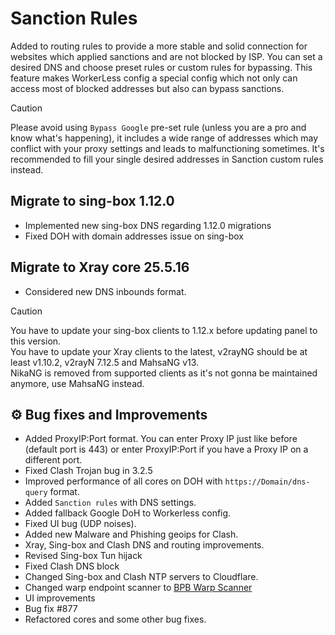 # Sanction Rules

Added to routing rules to provide a more stable and solid connection for websites which applied sanctions and are not blocked by ISP.
You can set a desired DNS and choose preset rules or custom rules for bypassing. This feature makes WorkerLess config a special config which not only can access most of blocked addresses but also can bypass sanctions.

> [!CAUTION]
> Please avoid using `Bypass Google` pre-set rule (unless you are a pro and know what's happening), it includes a wide range of addresses which may conflict with your proxy settings and leads to malfunctioning sometimes. It's recommended to fill your single desired addresses in Sanction custom rules instead.

## Migrate to sing-box 1.12.0

- Implemented new sing-box DNS regarding 1.12.0 migrations
- Fixed DOH with domain addresses issue on sing-box

## Migrate to Xray core 25.5.16

- Considered new DNS inbounds format.

> [!CAUTION]
> You have to update your sing-box clients to 1.12.x before updating panel to this version.  
> You have to update your Xray clients to the latest, v2rayNG should be at least v1.10.2, v2rayN 7.12.5 and MahsaNG v13.  
> NikaNG is removed from supported clients as it's not gonna be maintained anymore, use MahsaNG instead.

## ⚙️ Bug fixes and Improvements

- Added ProxyIP:Port format. You can enter Proxy IP just like before (default port is 443) or enter ProxyIP:Port if you have a Proxy IP on a different port.  
- Fixed Clash Trojan bug in 3.2.5
- Improved performance of all cores on DOH with `https://Domain/dns-query` format.
- Added `Sanction rules` with DNS settings.
- Added fallback Google DoH to Workerless config.
- Fixed UI bug (UDP noises).
- Added new Malware and Phishing geoips for Clash.
- Xray, Sing-box and Clash DNS and routing improvements.
- Revised Sing-box Tun hijack
- Fixed Clash DNS block
- Changed Sing-box and Clash NTP servers to Cloudflare.
- Changed warp endpoint scanner to [BPB Warp Scanner](https://github.com/bia-pain-bache/BPB-Warp-Scanner)
- UI improvements
- Bug fix #877
- Refactored cores and some other bug fixes.
